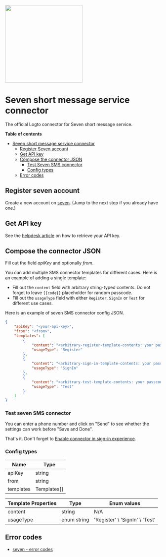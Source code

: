 <img src="https://www.seven.io/wp-content/uploads/Logo.svg" width="250" />

# Seven short message service connector

The official Logto connector for Seven short message service.

**Table of contents**

- [Seven short message service connector](#seven-short-message-service-connector)
  - [Register Seven account](#register-seven-account)
  - [Get API key](#get-api-key)
  - [Compose the connector JSON](#compose-the-connector-json)
    - [Test Seven SMS connector](#test-seven-sms-connector)
    - [Config types](#config-types)
  - [Error codes](#error-codes)

## Register seven account

Create a new account on [seven](https://www.seven.io). (Jump to the next step if you already have one.)

## Get API key

See the [helpdesk article](https://help.seven.io/en/api-key-access) on how to retrieve your API key.

## Compose the connector JSON

Fill out the field _apiKey_ and optionally _from_.

You can add multiple SMS connector templates for different cases. Here is an example of adding a single template:

- Fill out the `content` field with arbitrary string-typed contents. Do not forget to leave `{{code}}` placeholder for random passcode.
- Fill out the `usageType` field with either `Register`, `SignIn` or `Test` for different use cases.

Here is an example of seven SMS connector config JSON.

```json
{
    "apiKey": "<your-api-key>",
    "from": "<from>",
    "templates": [
        {
            "content": "<arbitrary-register-template-contents: your passcode is {{code}}>",
            "usageType": "Register"
        },
        {
            "content": "<arbitrary-sign-in-template-contents: your passcode is {{code}}>",
            "usageType": "SignIn"
        },
        {
            "content": "<arbitrary-test-template-contents: your passcode is {{code}}>",
            "usageType": "Test"
        }
    ]
}
```

### Test seven SMS connector

You can enter a phone number and click on "Send" to see whether the settings can work before "Save and Done".

That's it. Don't forget to [Enable connector in sign-in experience](https://docs.logto.io/docs/tutorials/get-started/enable-passcode-sign-in/#enable-connector-in-sign-in-experience).

### Config types

| Name      | Type        |
|-----------|-------------|
| apiKey    | string      |
| from      | string      |
| templates | Templates[] |

| Template Properties | Type        | Enum values                    |
|---------------------|-------------|--------------------------------|
| content             | string      | N/A                            |
| usageType           | enum string | 'Register' \ 'SignIn' \ 'Test' |

## Error codes

- [seven - error codes](https://www.seven.io/en/docs/gateway/http-api/sms-dispatch/#return)
